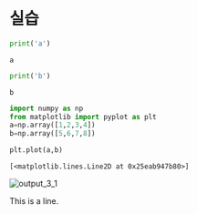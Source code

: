 # 실습


```python
print('a')
```

    a



```python
print('b')
```

    b



```python
import numpy as np
from matplotlib import pyplot as plt
a=np.array([1,2,3,4])
b=np.array([5,6,7,8])

plt.plot(a,b)
```




    [<matplotlib.lines.Line2D at 0x25eab947b80>]




![output_3_1](https://user-images.githubusercontent.com/73593889/171381893-ed613ce3-28d2-4008-8455-ad8fba05feb1.png)

This is a line.
